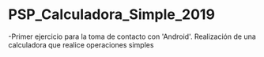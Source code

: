 # PSP_Calculadora_Simple_2019
-Primer ejercicio para la toma de contacto con 'Android'. Realización de una calculadora que realice operaciones simples
